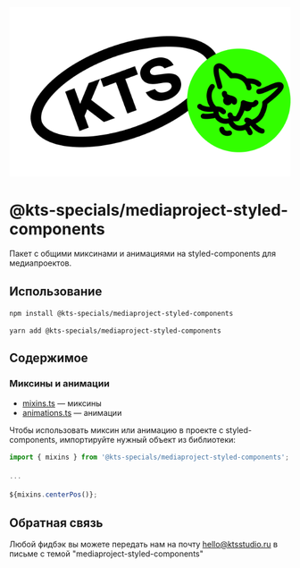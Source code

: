 ![kts](./logo.png)

# @kts-specials/mediaproject-styled-components

Пакет с общими миксинами и анимациями на styled-components для медиапроектов.

## Использование

`npm install @kts-specials/mediaproject-styled-components`

`yarn add @kts-specials/mediaproject-styled-components`

## Содержимое

### Миксины и анимации

* [mixins.ts](./src/mixins.ts) — миксины
* [animations.ts](./src/animations.ts) — анимации

Чтобы использовать миксин или анимацию в проекте с styled-components, импортируйте нужный объект из библиотеки:

```typescript
import { mixins } from '@kts-specials/mediaproject-styled-components';

...

${mixins.centerPos()};
```

## Обратная связь

Любой фидбэк вы можете передать нам на почту [hello@ktsstudio.ru](mailto:hello@ktsstudio.ru) в письме с темой "mediaproject-styled-components"
